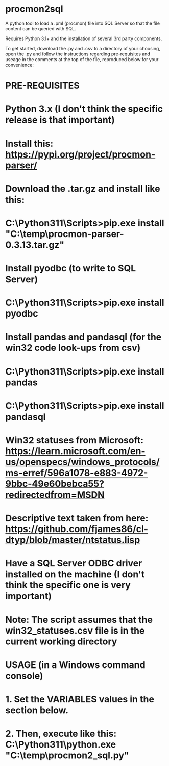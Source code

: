 # procmon2sql
A python tool to load a .pml (procmon) file into SQL Server so that the file content can be queried with SQL.  

Requires Python 3.1+ and the installation of several 3rd party components.

To get started, download the .py and .csv to a directory of your choosing, open the .py and follow the instructions regarding pre-requisites and useage in the comments at the top of the file, reproduced below for your convenience:

# PRE-REQUISITES

# Python 3.x (I don't think the specific release is that important) 

# Install this: https://pypi.org/project/procmon-parser/
# Download the .tar.gz and install like this:
# C:\Python311\Scripts>pip.exe install "C:\temp\procmon-parser-0.3.13.tar.gz"

# Install pyodbc (to write to SQL Server)
# C:\Python311\Scripts>pip.exe install pyodbc

# Install pandas and pandasql (for the win32 code look-ups from csv)
# C:\Python311\Scripts>pip.exe install pandas
# C:\Python311\Scripts>pip.exe install pandasql
# Win32 statuses from Microsoft: https://learn.microsoft.com/en-us/openspecs/windows_protocols/ms-erref/596a1078-e883-4972-9bbc-49e60bebca55?redirectedfrom=MSDN
# Descriptive text taken from here: https://github.com/fjames86/cl-dtyp/blob/master/ntstatus.lisp

# Have a SQL Server ODBC driver installed on the machine (I don't think the specific one is very important)

# Note: The script assumes that the win32_statuses.csv file is in the current working directory

# USAGE (in a Windows command console)
# 1. Set the VARIABLES values in the section below.  
# 2. Then, execute like this:  C:\Python311\python.exe "C:\temp\procmon2_sql.py"
